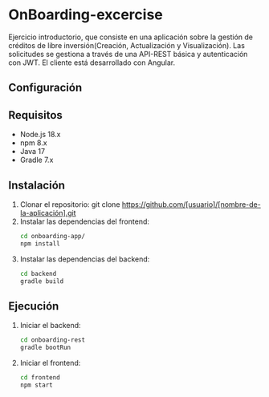 # OnBoarding-excercise
Ejercicio introductorio, que consiste en una aplicación sobre la gestión de créditos de libre inversión(Creación, Actualización y Visualización). Las solicitudes se gestiona a través de una API-REST básica y autenticación con JWT. El cliente está desarrollado con Angular.


## Configuración

## Requisitos

* Node.js 18.x
* npm 8.x
* Java 17
* Gradle 7.x

## Instalación

1. Clonar el repositorio: git clone https://github.com/[usuario]/[nombre-de-la-aplicación].git
2. Instalar las dependencias del frontend:
    ```bash
   cd onboarding-app/
   npm install
3. Instalar las dependencias del backend:
    ```bash
   cd backend
   gradle build

## Ejecución

1. Iniciar el backend:
   ```bash
   cd onboarding-rest
   gradle bootRun

2. Iniciar el frontend:
    ```bash
   cd frontend
   npm start
